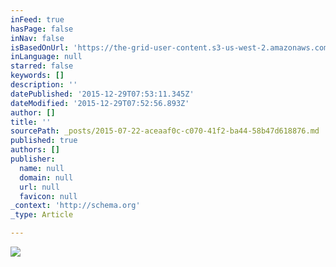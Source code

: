 ```yaml
---
inFeed: true
hasPage: false
inNav: false
isBasedOnUrl: 'https://the-grid-user-content.s3-us-west-2.amazonaws.com/a91990f5-017f-4a13-af7a-274afdea14ba.jpg'
inLanguage: null
starred: false
keywords: []
description: ''
datePublished: '2015-12-29T07:53:11.345Z'
dateModified: '2015-12-29T07:52:56.893Z'
author: []
title: ''
sourcePath: _posts/2015-07-22-aceaaf0c-c070-41f2-ba44-58b47d618876.md
published: true
authors: []
publisher:
  name: null
  domain: null
  url: null
  favicon: null
_context: 'http://schema.org'
_type: Article

---
```

![](https://s3-us-west-2.amazonaws.com/the-grid-img/p/a87909e1339a9797f512aeff121f966f9406902b.jpg)